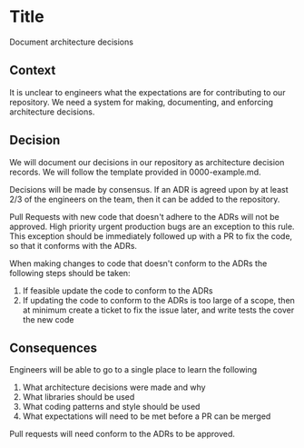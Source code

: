 # Title

Document architecture decisions

## Context

It is unclear to engineers what the expectations are for contributing to our repository. We need a system for making, documenting, and enforcing architecture decisions.

## Decision

We will document our decisions in our repository as architecture decision records. We will follow the template provided in 0000-example.md.

Decisions will be made by consensus. If an ADR is agreed upon by at least 2/3 of the engineers on the team, then it can be added to the repository.

Pull Requests with new code that doesn't adhere to the ADRs will not be approved. High priority urgent production bugs are an exception to this rule. This exception should be immediately followed up with a PR to fix the code, so that it conforms with the ADRs.

When making changes to code that doesn't conform to the ADRs the following steps should be taken:
1. If feasible update the code to conform to the ADRs
1. If updating the code to conform to the ADRs is too large of a scope, then at minimum create a ticket to fix the issue later, and write tests the cover the new code

## Consequences

Engineers will be able to go to a single place to learn the following
1. What architecture decisions were made and why
1. What libraries should be used
1. What coding patterns and style should be used
1. What expectations will need to be met before a PR can be merged

Pull requests will need conform to the ADRs to be approved. 